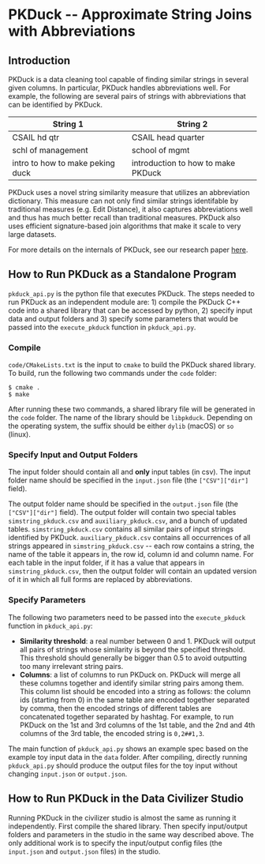 PKDuck -- Approximate String Joins with Abbreviations
===================

Introduction
----------
PKDuck is a data cleaning tool capable of finding similar strings in several given columns. In particular, PKDuck handles abbreviations well. For example, the following are several pairs of strings with abbreviations that can be identified by PKDuck. 

String 1     | String 2
-------- | -------
CSAIL hd qtr  | CSAIL head quarter
schl of management    | school of mgmt
intro to how to make peking duck     |  introduction to how to make PKDuck

PKDuck uses a novel string similarity measure that utilizes an abbreviation dictionary. This measure can not only find similar strings identifable by traditional measures (e.g. Edit Distance), it also captures abbreviations well and thus has much better recall than traditional measures. PKDuck also uses efficient signature-based join algorithms that make it scale to very large datasets. 

For more details on the internals of PKDuck, see our research paper [here](http://www.vldb.org/pvldb/vol11/p53-tao.pdf). 

How to Run PKDuck as a Standalone Program
-------------
`pkduck_api.py` is the python file that executes PKDuck. The steps needed to run PKDuck as an independent module are: 1) compile the PKDuck C++ code into a shared library that can be accessed by python, 2) specify input data and output folders and 3) specify some parameters that would be passed into the `execute_pkduck` function in `pkduck_api.py`. 

### Compile
`code/CMakeLists.txt` is the input to `cmake` to build the PKDuck shared library. To build, run the following two commands under the `code` folder:
```
$ cmake .
$ make
```
After running these two commands, a shared library file will be generated in the `code` folder. The name of the library should be `libpkduck`. Depending on the operating system, the suffix should be either `dylib` (macOS) or `so` (linux). 

### Specify Input and Output Folders
The input folder should contain all and __**only**__ input tables (in csv). The input folder name should be specified in the `input.json` file (the `["CSV"]["dir"]` field). 

The output folder name should be specified in the `output.json` file (the `["CSV"]["dir"]` field). The output folder will contain two special tables `simstring_pkduck.csv` and `auxiliary_pkduck.csv`, and a bunch of updated tables. `simstring_pkduck.csv` contains all similar pairs of input strings identified by PKDuck. `auxiliary_pkduck.csv` contains all occurrences of all strings appeared in `simstring_pkduck.csv` -- each row contains a string, the name of the table it appears in, the row id, column id and column name. For each table in the input folder, if it has a value that appears in `simstring_pkduck.csv`, then the output folder will contain an updated version of it in which all full forms are replaced by abbreviations. 

### Specify Parameters
The following two parameters need to be passed into the `execute_pkduck` function in `pkduck_api.py`:
  * **Similarity threshold**: a real number between 0 and 1. PKDuck will output all pairs of strings whose similarity is beyond the specified threshold. This threshold should generally be bigger than 0.5 to avoid outputting too many irrelevant string pairs. 
  * **Columns**: a list of columns to run PKDuck on. PKDuck will merge all these columns together and identify similar string pairs among them. This column list should be encoded into a string as follows: the column ids (starting from 0) in the same table are encoded together separated by comma, then the encoded strings of different tables are concatenated together separated by hashtag. For example, to run PKDuck on the 1st and 3rd columns of the 1st table, and the 2nd and 4th columns of the 3rd table, the encoded string is `0,2##1,3`. 

The main function of `pkduck_api.py` shows an example spec based on the example toy input data in the `data` folder. After compiling, directly running `pkduck_api.py` should produce the output files for the toy input without changing `input.json` or `output.json`. 


How to Run PKDuck in the Data Civilizer Studio
-------------
Running PKDuck in the civilizer studio is almost the same as running it independently. First compile the shared library. Then specify input/output folders and parameters in the studio in the same way described above. The only additional work is to specify the input/output config files (the `input.json` and `output.json` files) in the studio. 
